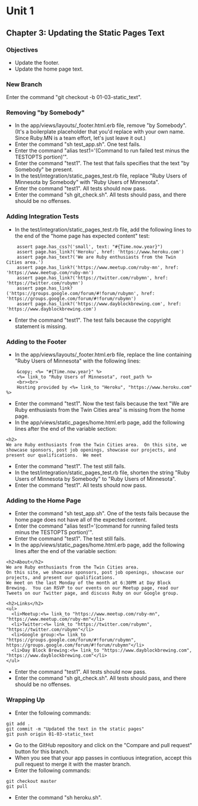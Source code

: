# Unit 1
## Chapter 3: Updating the Static Pages Text

### Objectives
* Update the footer.
* Update the home page text.

### New Branch
Enter the command "git checkout -b 01-03-static_text".

### Removing "by Somebody"
* In the app/views/layouts/_footer.html.erb file, remove "by Somebody".  (It's a boilerplate placeholder that you'd replace with your own name.  Since Ruby.MN is a team effort, let's just leave it out.)
* Enter the command "sh test_app.sh".  One test fails.
* Enter the command "alias test1='(Command to run failed test minus the TESTOPTS portion)'".
* Enter the command "test1".  The test that fails specifies that the text "by Somebody" be present.
* In the test/integration/static_pages_test.rb file, replace "Ruby Users of Minnesota by Somebody" with "Ruby Users of Minnesota".
* Enter the command "test1".  All tests should now pass.
* Enter the command "sh git_check.sh".  All tests should pass, and there should be no offenses.

### Adding Integration Tests
* In the test/integration/static_pages_test.rb file, add the following lines to the end of the "home page has expected content" test:
```
    assert page.has_css?('small', text: "#{Time.now.year}")
    assert page.has_link?('Heroku', href: 'https://www.heroku.com')
    assert page.has_text?('We are Ruby enthusiasts from the Twin Cities area.')
    assert page.has_link?('https://www.meetup.com/ruby-mn', href: 'https://www.meetup.com/ruby-mn')
    assert page.has_link?('https://twitter.com/rubymn', href: 'https://twitter.com/rubymn')
    assert page.has_link?('https://groups.google.com/forum/#!forum/rubymn', href: 'https://groups.google.com/forum/#!forum/rubymn')
    assert page.has_link?('https://www.dayblockbrewing.com', href: 'https://www.dayblockbrewing.com')
```
* Enter the command "test1".  The test fails because the copyright statement is missing.

### Adding to the Footer
* In the app/views/layouts/_footer.html.erb file, replace the line containing "Ruby Users of Minnesota" with the following lines:
```
    &copy; <%= "#{Time.now.year}" %>
    <%= link_to "Ruby Users of Minnesota", root_path %>
    <br><br>
    Hosting provided by <%= link_to "Heroku", "https://www.heroku.com" %>
```
* Enter the command "test1".  Now the test fails because the text "We are Ruby enthusiasts from the Twin Cities area" is missing from the home page.
* In the app/views/static_pages/home.html.erb page, add the following lines after the end of the variable section:
```
<h2>
We are Ruby enthusiasts from the Twin Cities area.  On this site, we showcase sponsors, post job openings, showcase our projects, and present our qualifications.  We meet 
```

* Enter the command "test1".  The test still fails.
* In the test/integration/static_pages_test.rb file, shorten the string "Ruby Users of Minnesota by Somebody" to "Ruby Users of Minnesota".
* Enter the command "test1".  All tests should now pass.

### Adding to the Home Page
* Enter the command "sh test_app.sh".  One of the tests fails because the home page does not have all of the expected content.
* Enter the command "alias test1='(command for running failed tests minus the TESTOPTS portion)'".
* Enter the command "test1".  The test still fails.
* In the app/views/static_pages/home.html.erb page, add the following lines after the end of the variable section:
```
<h2>About</h2>
We are Ruby enthusiasts from the Twin Cities area.
On this site, we showcase sponsors, post job openings, showcase our projects, and present our qualifications.
We meet on the last Monday of the month at 6:30PM at Day Block Brewing.  You can RSVP to our events on our Meetup page, read our Tweets on our Twitter page, and discuss Ruby on our Google group.

<h2>Links</h2>
<ul>
  <li>Meetup:<%= link_to "https://www.meetup.com/ruby-mn", "https://www.meetup.com/ruby-mn"</li>
  <li>Twitter:<%= link_to "https://twitter.com/rubymn", "https://twitter.com/rubymn"</li>
  <li>Google group:<%= link_to "https://groups.google.com/forum/#!forum/rubymn", https://groups.google.com/forum/#!forum/rubymn"</li>
  <li>Day Block Brewing:<%= link_to "https://www.dayblockbrewing.com", "https://www.dayblockbrewing.com"</li>
</ul>
```
* Enter the command "test1".  All tests should now pass.
* Enter the command "sh git_check.sh".  All tests should pass, and there should be no offenses.

### Wrapping Up
* Enter the following commands:
```
git add .
git commit -m "Updated the text in the static pages"
git push origin 01-03-static_text
```
* Go to the GitHub repository and click on the "Compare and pull request" button for this branch.
* When you see that your app passes in contiuous integration, accept this pull request to merge it with the master branch.
* Enter the following commands:
```
git checkout master
git pull
```
* Enter the command "sh heroku.sh".

